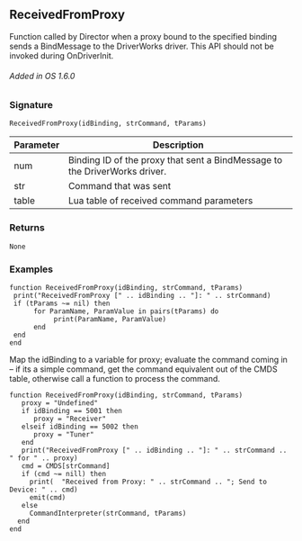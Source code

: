 ## ReceivedFromProxy

Function called by Director when a proxy bound to the specified binding sends a BindMessage to the DriverWorks driver. This API should not be invoked during OnDriverInit.

###### Added in OS 1.6.0


### Signature

`ReceivedFromProxy(idBinding, strCommand, tParams)`


| Parameter | Description |
| --- | --- |
| num | Binding ID of the proxy that sent a BindMessage to the DriverWorks driver. |
| str | Command that was sent |
| table | Lua table of received command parameters |


### Returns

`None`


### Examples

```
function ReceivedFromProxy(idBinding, strCommand, tParams)
 print("ReceivedFromProxy [" .. idBinding .. "]: " .. strCommand)
 if (tParams ~= nil) then
      for ParamName, ParamValue in pairs(tParams) do
           print(ParamName, ParamValue)
      end
 end
end
```

Map the idBinding to a variable for proxy; evaluate the command coming in – if its a simple command, get the command equivalent out of the CMDS table, otherwise call a function to process the command. 

```
function ReceivedFromProxy(idBinding, strCommand, tParams)
   proxy = "Undefined"
   if idBinding == 5001 then
      proxy = "Receiver"
   elseif idBinding == 5002 then
      proxy = "Tuner"
   end
   print("ReceivedFromProxy [" .. idBinding .. "]: " .. strCommand .. " for " .. proxy)
   cmd = CMDS[strCommand] 
   if (cmd ~= nill) then
     print(  "Received from Proxy: " .. strCommand .. "; Send to Device: " .. cmd)
     emit(cmd)
   else
     CommandInterpreter(strCommand, tParams)
  end
end
```



